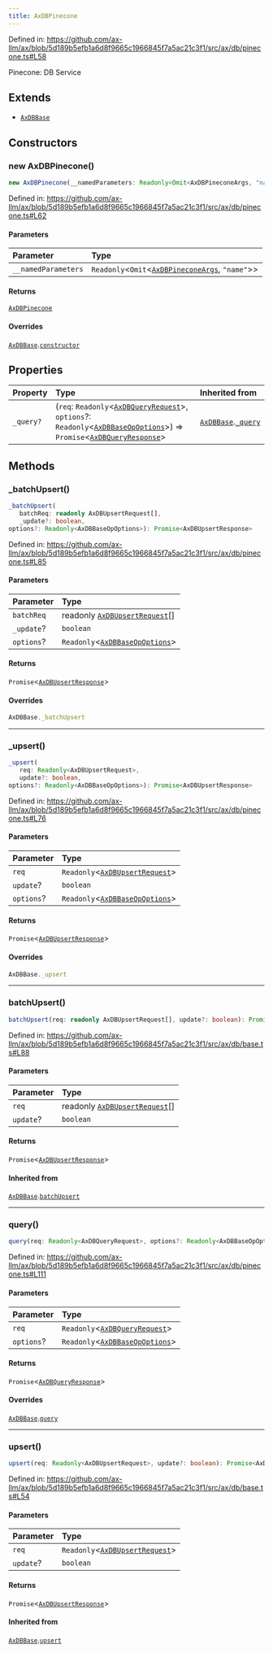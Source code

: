 ```yaml
---
title: AxDBPinecone
---
```


Defined in: https://github.com/ax-llm/ax/blob/5d189b5efb1a6d8f9665c1966845f7a5ac21c3f1/src/ax/db/pinecone.ts#L58

Pinecone: DB Service

## Extends

- [`AxDBBase`](/api/#03-apidocs/classaxdbbase)

## Constructors

<a id="constructors"></a>

### new AxDBPinecone()

```ts
new AxDBPinecone(__namedParameters: Readonly<Omit<AxDBPineconeArgs, "name">>): AxDBPinecone
```

Defined in: https://github.com/ax-llm/ax/blob/5d189b5efb1a6d8f9665c1966845f7a5ac21c3f1/src/ax/db/pinecone.ts#L62

#### Parameters

| Parameter | Type |
| :------ | :------ |
| `__namedParameters` | `Readonly`\<`Omit`\<[`AxDBPineconeArgs`](/api/#03-apidocs/interfaceaxdbpineconeargs), `"name"`\>\> |

#### Returns

[`AxDBPinecone`](/api/#03-apidocs/classaxdbpinecone)

#### Overrides

[`AxDBBase`](/api/#03-apidocs/classaxdbbase).[`constructor`](/api/#03-apidocs/classaxdbbasemdconstructors)

## Properties

| Property | Type | Inherited from |
| :------ | :------ | :------ |
| <a id="_query"></a> `_query?` | (`req`: `Readonly`\<[`AxDBQueryRequest`](/api/#03-apidocs/typealiasaxdbqueryrequest)\>, `options`?: `Readonly`\<[`AxDBBaseOpOptions`](/api/#03-apidocs/interfaceaxdbbaseopoptions)\>) => `Promise`\<[`AxDBQueryResponse`](/api/#03-apidocs/typealiasaxdbqueryresponse)\> | [`AxDBBase`](/api/#03-apidocs/classaxdbbase).[`_query`](/api/#03-apidocs/classaxdbbasemdquery) |

## Methods

<a id="_batchUpsert"></a>

### \_batchUpsert()

```ts
_batchUpsert(
   batchReq: readonly AxDBUpsertRequest[], 
   _update?: boolean, 
options?: Readonly<AxDBBaseOpOptions>): Promise<AxDBUpsertResponse>
```

Defined in: https://github.com/ax-llm/ax/blob/5d189b5efb1a6d8f9665c1966845f7a5ac21c3f1/src/ax/db/pinecone.ts#L85

#### Parameters

| Parameter | Type |
| :------ | :------ |
| `batchReq` | readonly [`AxDBUpsertRequest`](/api/#03-apidocs/typealiasaxdbupsertrequest)[] |
| `_update`? | `boolean` |
| `options`? | `Readonly`\<[`AxDBBaseOpOptions`](/api/#03-apidocs/interfaceaxdbbaseopoptions)\> |

#### Returns

`Promise`\<[`AxDBUpsertResponse`](/api/#03-apidocs/typealiasaxdbupsertresponse)\>

#### Overrides

```ts
AxDBBase._batchUpsert
```

***

<a id="_upsert"></a>

### \_upsert()

```ts
_upsert(
   req: Readonly<AxDBUpsertRequest>, 
   update?: boolean, 
options?: Readonly<AxDBBaseOpOptions>): Promise<AxDBUpsertResponse>
```

Defined in: https://github.com/ax-llm/ax/blob/5d189b5efb1a6d8f9665c1966845f7a5ac21c3f1/src/ax/db/pinecone.ts#L76

#### Parameters

| Parameter | Type |
| :------ | :------ |
| `req` | `Readonly`\<[`AxDBUpsertRequest`](/api/#03-apidocs/typealiasaxdbupsertrequest)\> |
| `update`? | `boolean` |
| `options`? | `Readonly`\<[`AxDBBaseOpOptions`](/api/#03-apidocs/interfaceaxdbbaseopoptions)\> |

#### Returns

`Promise`\<[`AxDBUpsertResponse`](/api/#03-apidocs/typealiasaxdbupsertresponse)\>

#### Overrides

```ts
AxDBBase._upsert
```

***

<a id="batchUpsert"></a>

### batchUpsert()

```ts
batchUpsert(req: readonly AxDBUpsertRequest[], update?: boolean): Promise<AxDBUpsertResponse>
```

Defined in: https://github.com/ax-llm/ax/blob/5d189b5efb1a6d8f9665c1966845f7a5ac21c3f1/src/ax/db/base.ts#L88

#### Parameters

| Parameter | Type |
| :------ | :------ |
| `req` | readonly [`AxDBUpsertRequest`](/api/#03-apidocs/typealiasaxdbupsertrequest)[] |
| `update`? | `boolean` |

#### Returns

`Promise`\<[`AxDBUpsertResponse`](/api/#03-apidocs/typealiasaxdbupsertresponse)\>

#### Inherited from

[`AxDBBase`](/api/#03-apidocs/classaxdbbase).[`batchUpsert`](/api/#03-apidocs/classaxdbbasemdbatchupsert)

***

<a id="query"></a>

### query()

```ts
query(req: Readonly<AxDBQueryRequest>, options?: Readonly<AxDBBaseOpOptions>): Promise<AxDBQueryResponse>
```

Defined in: https://github.com/ax-llm/ax/blob/5d189b5efb1a6d8f9665c1966845f7a5ac21c3f1/src/ax/db/pinecone.ts#L111

#### Parameters

| Parameter | Type |
| :------ | :------ |
| `req` | `Readonly`\<[`AxDBQueryRequest`](/api/#03-apidocs/typealiasaxdbqueryrequest)\> |
| `options`? | `Readonly`\<[`AxDBBaseOpOptions`](/api/#03-apidocs/interfaceaxdbbaseopoptions)\> |

#### Returns

`Promise`\<[`AxDBQueryResponse`](/api/#03-apidocs/typealiasaxdbqueryresponse)\>

#### Overrides

[`AxDBBase`](/api/#03-apidocs/classaxdbbase).[`query`](/api/#03-apidocs/classaxdbbasemdquery)

***

<a id="upsert"></a>

### upsert()

```ts
upsert(req: Readonly<AxDBUpsertRequest>, update?: boolean): Promise<AxDBUpsertResponse>
```

Defined in: https://github.com/ax-llm/ax/blob/5d189b5efb1a6d8f9665c1966845f7a5ac21c3f1/src/ax/db/base.ts#L54

#### Parameters

| Parameter | Type |
| :------ | :------ |
| `req` | `Readonly`\<[`AxDBUpsertRequest`](/api/#03-apidocs/typealiasaxdbupsertrequest)\> |
| `update`? | `boolean` |

#### Returns

`Promise`\<[`AxDBUpsertResponse`](/api/#03-apidocs/typealiasaxdbupsertresponse)\>

#### Inherited from

[`AxDBBase`](/api/#03-apidocs/classaxdbbase).[`upsert`](/api/#03-apidocs/classaxdbbasemdupsert)
